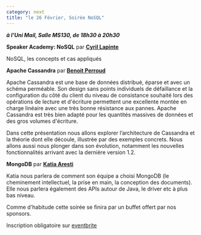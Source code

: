 ```yaml
---
category: next
title: "le 26 Février, Soirée NoSQL"
---
```

***à l'Uni Mail, Salle MS130, de 18h30 à 20h30***


**Speaker Academy: NoSQL** par **[Cyril Lapinte](/jug/speakers.html?key=cyrillapinte)**

NoSQL, les concepts et cas appliqués


**Apache Cassandra** par **[Benoit Perroud](/jug/speakers.html?key=benoitperroud)**

Apache Cassandra est une base de données distribué, éparse et avec un schéma perméable. Son design sans points individuels de défaillance et la configuration du côté du client du niveau de consistance souhaité lors des opérations de lecture et d'écriture permettent une excellente montée en charge linéaire avec une très bonne résistance aux pannes. Apache Cassandra est très bien adapté pour les quantités massives de données et des gros volumes d'écriture.

Dans cette présentation nous allons explorer l’architecture de Cassandra et la théorie dont elle découle, illustrée par des exemples concrets. Nous allons aussi nous plonger dans son évolution, notamment les nouvelles fonctionnalités arrivant avec la dernière version 1.2.


**MongoDB** par **[Katia Aresti](/jug/speakers.html?key=katiaaresti)**

Katia nous parlera de comment son équipe a choisi MongoDB (le cheminement intellectuel, la prise en main, la conception des documents). Elle nous parlera également des APIs autour de Java, le driver etc à plus bas niveau.

Comme d'habitude cette soirée se finira par un buffet offert par nos sponsors.

Inscription obligatoire sur [eventbrite](http://www.eventbrite.com/event/5580419184)

